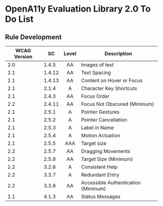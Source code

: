 # OpenA11y Evaluation Library 2.0 To Do List

## Rule Development

| WCAG Version  | SC      | Level | Description |
| ------------- | ------- | :---: | ----------- |
| 2.0          | 1.4.5    | AA | Images of text |
| 2.1          | 1.4.12   | AA | Text Spacing |
| 2.1          | 1.4.13   | AA | Content on Hover or Focus |
| 2.1          | 2.1.4    | A  | Character Key Shortcuts |
| 2.1          | 2.4.3    | AA | Focus Order |
| 2.2          | 2.4.11   | AA | Focus Not Obscured (Minimum) |
| 2.1          | 2.5.1    | A | Pointer Gestures |
| 2.1          | 2.5.2    | A | Pointer Cancellation |
| 2.1          | 2.5.3    | A | Label in Name |
| 2.1          | 2.5.4    | A | Motion Actuation |
| 2.1          | 2.5.5    | AAA | Target size |
| 2.2          | 2.5.7    | AA | Dragging Movements |
| 2.2          | 2.5.8    | AA | Target Size (Minimum) |
| 2.2          | 3.2.6    | A | Consistent Help |
| 2.2          | 3.3.7    | A | Redundant Entry |
| 2.2          | 3.3.8    | AA | Accessible Authentication (Minimum) |
| 2.1          | 4.1.3    | AA | Status Messages |
